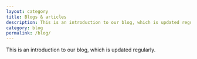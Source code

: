 ```yaml
---
layout: category
title: Blogs & articles
description: This is an introduction to our blog, which is updated regularly.
category: blog
permalink: /blog/
---
```


This is an introduction to our blog, which is updated regularly. 
